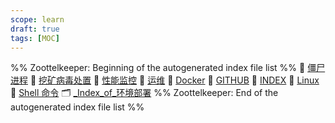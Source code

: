```yaml
---
scope: learn
draft: true
tags: [MOC]
---
```

%% Zoottelkeeper: Beginning of the autogenerated index file list  %%
📄 [僵尸进程](10-ComputeScience/DevOps/僵尸进程.md)
📄 [挖矿病毒处置](10-ComputeScience/DevOps/挖矿病毒处置.md)
📄 [性能监控](10-ComputeScience/DevOps/性能监控.md)
📄 [运维](10-ComputeScience/DevOps/运维.md)
📄 [Docker](10-ComputeScience/DevOps/Docker.md)
📄 [GITHUB](10-ComputeScience/DevOps/GITHUB.md)
📄 [INDEX](10-ComputeScience/DevOps/INDEX.md)
📄 [Linux](10-ComputeScience/DevOps/Linux.md)
📄 [Shell 命令](10-ComputeScience/DevOps/Shell%20命令.md)
🗂️ [_Index_of_环境部署](10-ComputeScience/DevOps/环境部署/_Index_of_环境部署.md)
%% Zoottelkeeper: End of the autogenerated index file list  %%

